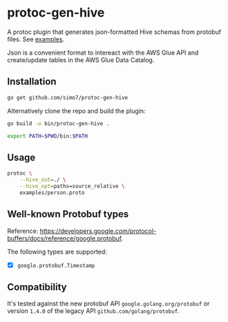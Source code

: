 # protoc-gen-hive

A protoc plugin that generates json-formatted Hive schemas from protobuf files. See [examples](./examples).

Json is a convenient format to intereact with the AWS Glue API and create/update tables in the AWS Glue Data Catalog.

## Installation

```bash
go get github.com/simo7/protoc-gen-hive
```

Alternatively clone the repo and build the plugin:

```bash
go build -o bin/protoc-gen-hive .

export PATH=$PWD/bin:$PATH
```

## Usage

```bash
protoc \
    --hive_out=./ \
    --hive_opt=paths=source_relative \
    examples/person.proto
```

## Well-known Protobuf types

Reference: https://developers.google.com/protocol-buffers/docs/reference/google.protobuf.

The following types are supported:

- [x] `google.protobuf.Timestamp`

## Compatibility

It's tested against the new protobuf API `google.golang.org/protobuf` or version `1.4.0` of the legacy API `github.com/golang/protobuf`.
